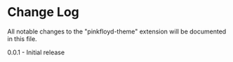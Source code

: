 # Change Log

All notable changes to the "pinkfloyd-theme" extension will be documented in this file.

0.0.1 - Initial release

